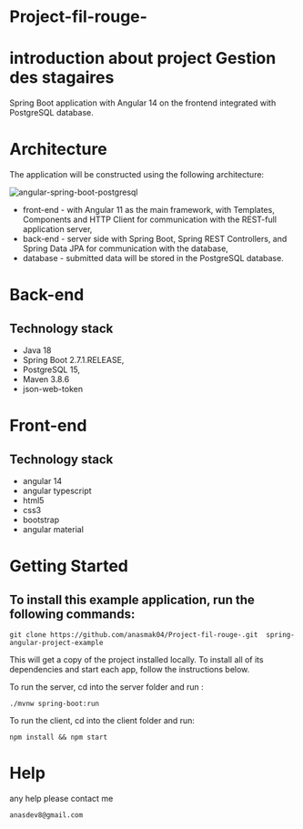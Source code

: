 # Project-fil-rouge-
# introduction about project  Gestion des stagaires
Spring Boot application with Angular 14 on the frontend integrated with PostgreSQL database.
# Architecture
The application will be constructed using the following architecture:

![angular-spring-boot-postgresql](https://user-images.githubusercontent.com/102997226/183085354-a4cf717a-564f-443c-b102-23223033c6a3.png)

<ul>
<li>
front-end - with Angular 11 as the main framework, with Templates, Components and HTTP Client for communication with the REST-full application server,
</li>
<li>back-end - server side with Spring Boot, Spring REST Controllers, and Spring Data JPA for communication with the database,
</li>
<li>database - submitted data will be stored in the PostgreSQL database.</li>
</ul>

# Back-end
<h2>Technology stack</h2>
<ul>
<li>  Java 18
</li>
  <li>Spring Boot 2.7.1.RELEASE,
</li>
<li>PostgreSQL 15,
</li>
<li>Maven 3.8.6
</li>
<li>json-web-token</li>
</ul>

# Front-end
<h2>Technology stack</h2>
  <ul>
  <li>angular 14</li>
  <li>angular typescript</li>
  <li>html5</li>
  <li>css3</li>
  <li>bootstrap</li>
  <li>angular material</li>
</ul>

# Getting Started
<h2>To install this example application, run the following commands: </h2>

````
git clone https://github.com/anasmak04/Project-fil-rouge-.git  spring-angular-project-example

````

<p>This will get a copy of the project installed locally. To install all of its dependencies and start each app, follow the instructions below.</p>
<p>To run the server, cd into the server folder and run : </p>

````
./mvnw spring-boot:run
````
<p>To run the client, cd into the client folder and run:</p>

````
npm install && npm start
````

# Help
<p>any help please contact me</p>

````
anasdev8@gmail.com
````


